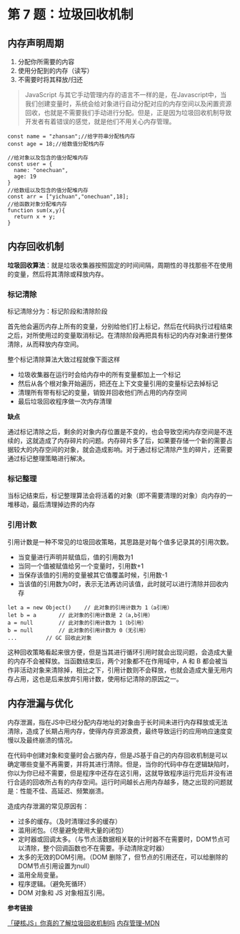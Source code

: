 # 第 7 题：垃圾回收机制

## 内存声明周期

1. 分配你所需要的内容
2. 使用分配到的内存（读写）
3. 不需要时将其释放/归还

> JavaScript 与其它手动管理内存的语言不一样的是，在Javascript中，当我们创建变量时，系统会给对象进行自动分配对应的内存空间以及闲置资源回收，也就是不需要我们手动进行分配。但是，正是因为垃圾回收机制导致开发者有着错误的感觉，就是他们不用关心内存管理。

```
const name = "zhansan";//给字符串分配栈内存
const age = 18;//给数值分配栈内存

//给对象以及包含的值分配堆内存
const user = {
  name: "onechuan",
  age: 19
}
//给数组以及包含的值分配堆内存
const arr = ["yichuan","onechuan",18];
//给函数对象分配堆内存
function sum(x,y){
  return x + y;
}

```

## 内存回收机制

**垃圾回收算法**：就是垃圾收集器按照固定的时间间隔，周期性的寻找那些不在使用的变量，然后将其清除或释放内存。

### 标记清除

标记清除分为：标记阶段和清除阶段

首先他会遍历内存上所有的变量，分别给他们打上标记，然后在代码执行过程结束之后，对所使用过的变量取消标记。在清除阶段再把具有标记的内存对象进行整体清除，从而释放内存空间。

整个标记清除算法大致过程就像下面这样
* 垃圾收集器在运行时会给内存中的所有变量都加上一个标记
* 然后从各个根对象开始遍历，把还在上下文变量引用的变量标记去掉标记
* 清理所有带有标记的变量，销毁并回收他们所占用的内存空间
* 最后垃圾回收程序做一次内存清理


**缺点**

通过标记清除之后，剩余的对象内存位置是不变的，也会导致空闲内存空间是不连续的，这就造成了内存碎片的问题。内存碎片多了后，如果要存储一个新的需要占据较大的内存空间的对象，就会造成影响。对于通过标记清除产生的碎片，还需要通过标记整理策略进行解决。

### 标记整理

当标记结束后，标记整理算法会将活着的对象（即不需要清理的对象）向内存的一堆移动，最后清理掉边界的内存

### 引用计数

引用计数是一种不常见的垃圾回收策略，其思路是对每个值多记录其的引用次数。

* 当变量进行声明并赋值后，值的引用数为1
* 当同一个值被赋值给另一个变量时，引用数+1
* 当保存该值的引用的变量被其它值覆盖时候，引用数-1
* 当该值的引用数为0时，表示无法再访问该值，此时就可以进行清除并回收内存

```
let a = new Object() 	// 此对象的引用计数为 1（a引用）
let b = a 		// 此对象的引用计数是 2（a,b引用）
a = null  		// 此对象的引用计数为 1（b引用）
b = null 	 	// 此对象的引用计数为 0（无引用）
...			// GC 回收此对象

```
这种回收策略看起来很方便，但是当其进行循环引用时就会出现问题，会造成大量的内存不会被释放。当函数结束后，两个对象都不在作用域中，A 和 B 都会被当作非活动对象来清除掉，相比之下，引用计数则不会释放，也就会造成大量无用内存占用，这也是后来放弃引用计数，使用标记清除的原因之一。


## 内存泄漏与优化

内存泄漏，指在JS中已经分配内存地址的对象由于长时间未进行内存释放或无法清除，造成了长期占用内存，使得内存资源浪费，最终导致运行的应用响应速度变慢以及最终崩溃的情况。

在代码中创建对象和变量时会占据内存，但是JS基于自己的内存回收机制是可以确定哪些变量不再需要，并将其进行清除。但是，当你的代码中存在逻辑缺陷时，你以为你已经不需要，但是程序中还存在这引用，这就导致程序运行完后并没有进行合适的回收所占有的内存空间。运行时间越长占用内存越多，随之出现的问题就是：性能不佳、高延迟、频繁崩溃。

造成内存泄漏的常见原因有：

* 过多的缓存。（及时清理过多的缓存）
* 滥用闭包。（尽量避免使用大量的闭包）
* 定时器或回调太多。（与节点活数据相关联的计时器不在需要时，DOM节点可以清除，整个回调函数也不在需要。手动清除定时器）
* 太多的无效的DOM引用。（DOM 删除了，但节点的引用还在，可以给删除的DOM节点引用设置为null）
* 滥用全局变量。
* 程序逻辑。（避免死循环）
* DOM 对象和 JS 对象相互引用。


**参考链接**

[「硬核JS」你真的了解垃圾回收机制吗](https://juejin.cn/post/6981588276356317214#heading-7)
[内存管理-MDN](https://developer.mozilla.org/zh-CN/docs/Web/JavaScript/Memory_management)

